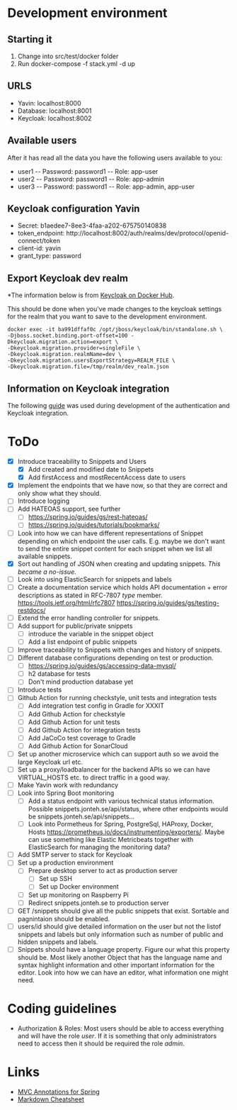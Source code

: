 # Development environment
## Starting it
1. Change into src/test/docker folder
2. Run docker-compose -f stack.yml -d up

## URLS
- Yavin:    localhost:8000
- Database: localhost:8001
- Keycloak: localhost:8002

## Available users
After it has read all the data you have the following users available to you:
- user1 -- Password: password1  -- Role: app-user
- user2 -- Password: password1  -- Role: app-admin
- user3 -- Password: password1  -- Role: app-admin, app-user

## Keycloak configuration Yavin
- Secret: b1aedee7-8ee3-4faa-a202-675750140838
- token_endpoint: http://localhost:8002/auth/realms/dev/protocol/openid-connect/token
- client-id: yavin
- grant_type: password

## Export Keycloak dev realm
*The information below is from [Keycloak on Docker Hub](https://hub.docker.com/r/jboss/keycloak/*).

This should be done when you've made changes to the keycloak settings for the 
 realm that you want to save to the development environment.
 ```shell script
 docker exec -it ba991dffaf0c /opt/jboss/keycloak/bin/standalone.sh \
 -Djboss.socket.binding.port-offset=100 -Dkeycloak.migration.action=export \
 -Dkeycloak.migration.provider=singleFile \
 -Dkeycloak.migration.realmName=dev \
 -Dkeycloak.migration.usersExportStrategy=REALM_FILE \
 -Dkeycloak.migration.file=/tmp/realm/dev_realm.json
 ```

## Information on Keycloak integration
The following [guide](https://medium.com/devops-dudes/securing-spring-boot-rest-apis-with-keycloak-1d760b2004e "A guide at Medium by Devops Dudes")
was used during development of the authentication and Keycloak integration.

# ToDo
- [x] Introduce traceability to Snippets and Users
  - [x] Add created and modified date to Snippets
  - [x] Add firstAccess and mostRecentAccess date to users
- [x] Implement the endpoints that we have now, so that they are correct and 
  only show what they should. 
- [ ] Introduce logging
- [ ] Add HATEOAS support, see further 
  - [ ] https://spring.io/guides/gs/rest-hateoas/
  - [ ] https://spring.io/guides/tutorials/bookmarks/
- [ ] Look into how we can have different representations of Snippet depending on which endpoint the user calls. 
  E.g. maybe we don't want to send the entire snippet content for each snippet when we list all available snippets.
- [X] Sort out handling of JSON when creating and updating snippets.
      *This became a no-issue.*
- [ ] Look into using ElasticSearch for snippets and labels
- [ ] Create a documentation service which holds API documentation + error
  descriptions as stated in RFC-7807 *type* member. 
  https://tools.ietf.org/html/rfc7807
  https://spring.io/guides/gs/testing-restdocs/
- [ ] Extend the error handling controller for snippets.
- [ ] Add support for public/private snippets
  - [ ] introduce the variable in the snippet object
  - [ ] Add a list endpoint of public snippets
- [ ] Improve traceability to Snippets with changes and history of snippets.
- [ ] Different database configurations depending on test or production.
  - [ ] https://spring.io/guides/gs/accessing-data-mysql/
  - [ ] h2 database for tests
  - [ ] Don't mind production database yet
- [ ] Introduce tests
- [ ] Github Action for running checkstyle, unit tests and integration tests
  - [ ] Add integration test config in Gradle for XXXIT
  - [ ] Add Github Action for checkstyle
  - [ ] Add Github Action for unit tests
  - [ ] Add Github Action for integration tests
  - [ ] Add JaCoCo test coverage to Gradle
  - [ ] Add Github Action for SonarCloud
- [ ] Set up another microservice which can support auth so we avoid the large Keycloak url etc.
- [ ] Set up a proxy/loadbalancer for the backend APIs so we can have VIRTUAL_HOSTS etc. to direct traffic in a good way.
- [ ] Make Yavin work with redundancy
- [ ] Look into Spring Boot monitoring
  - [ ] Add a status endpoint with various technical status information. Possible snippets.jonteh.se/api/status, where other endpoints would be snippets.jonteh.se/api/snippets...
  - [ ] Look into Pormetheus for Spring, PostgreSql, HAProxy, Docker, Hosts https://prometheus.io/docs/instrumenting/exporters/. Maybe can use something like Elastic Metricbeats together with ElasticSearch for managing the monitoring data?
- [ ] Add SMTP server to stack for Keycloak
- [ ] Set up a production environment
  - [ ] Prepare desktop server to act as production server
    - [ ] Set up SSH
    - [ ] Set up Docker environment
  - [ ] Set up monitoring on Raspberry Pi
  - [ ] Redirect snippets.jonteh.se to production server
- [ ] GET /snippets should give all the public snippets that exist. Sortable and pagnintaion should be enabled.
- [ ] users/id should give detailed information on the user but not the listof snippets and labels but only information such as number of public and hidden snippets and labels.
- [ ] Snippets should have a language property. Figure our what this property should be. Most likely another Object that has the language name and syntax highlight information and other important information for the editor. Look into how we can have an editor, what information one might need.

# Coding guidelines
- Authorization & Roles: Most users should be able to access everything and will have the role *user*.
If it is something that only administrators need to access then it should be
required the role *admin*.

# Links
- [MVC Annotations for Spring](https://www.baeldung.com/spring-mvc-annotations)
- [Markdown Cheatsheet](https://github.com/adam-p/markdown-here/wiki/Markdown-Cheatsheet)
